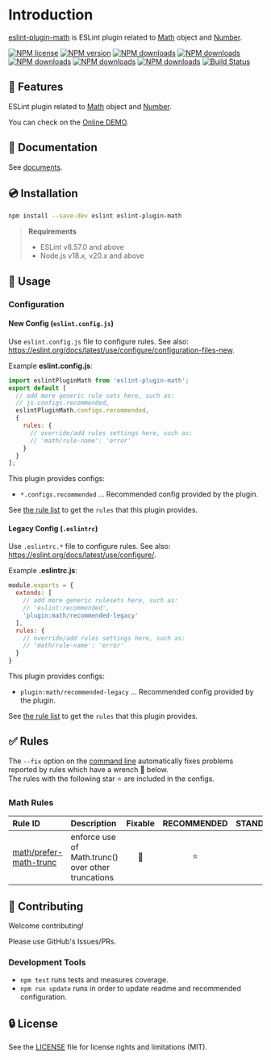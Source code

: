 # Introduction

[eslint-plugin-math](https://www.npmjs.com/package/eslint-plugin-math) is ESLint plugin related to [Math] object and [Number].

[![NPM license](https://img.shields.io/npm/l/eslint-plugin-math.svg)](https://www.npmjs.com/package/eslint-plugin-math)
[![NPM version](https://img.shields.io/npm/v/eslint-plugin-math.svg)](https://www.npmjs.com/package/eslint-plugin-math)
[![NPM downloads](https://img.shields.io/badge/dynamic/json.svg?label=downloads&colorB=green&suffix=/day&query=$.downloads&uri=https://api.npmjs.org//downloads/point/last-day/eslint-plugin-math&maxAge=3600)](http://www.npmtrends.com/eslint-plugin-math)
[![NPM downloads](https://img.shields.io/npm/dw/eslint-plugin-math.svg)](http://www.npmtrends.com/eslint-plugin-math)
[![NPM downloads](https://img.shields.io/npm/dm/eslint-plugin-math.svg)](http://www.npmtrends.com/eslint-plugin-math)
[![NPM downloads](https://img.shields.io/npm/dy/eslint-plugin-math.svg)](http://www.npmtrends.com/eslint-plugin-math)
[![NPM downloads](https://img.shields.io/npm/dt/eslint-plugin-math.svg)](http://www.npmtrends.com/eslint-plugin-math)
[![Build Status](https://github.com/ota-meshi/eslint-plugin-math/workflows/CI/badge.svg?branch=main)](https://github.com/ota-meshi/eslint-plugin-math/actions?query=workflow%3ACI)

## :name_badge: Features

ESLint plugin related to [Math] object and [Number].

You can check on the [Online DEMO](https://ota-meshi.github.io/eslint-plugin-math/playground/).

<!--DOCS_IGNORE_START-->

## :book: Documentation

See [documents](https://ota-meshi.github.io/eslint-plugin-math/).

## :cd: Installation

```bash
npm install --save-dev eslint eslint-plugin-math
```

> **Requirements**
>
> - ESLint v8.57.0 and above
> - Node.js v18.x, v20.x and above

<!--DOCS_IGNORE_END-->

## :book: Usage

<!--USAGE_SECTION_START-->
<!--USAGE_GUIDE_START-->

### Configuration

#### New Config (`eslint.config.js`)

Use `eslint.config.js` file to configure rules. See also: <https://eslint.org/docs/latest/use/configure/configuration-files-new>.

Example **eslint.config.js**:

```mjs
import eslintPluginMath from 'eslint-plugin-math';
export default [
  // add more generic rule sets here, such as:
  // js.configs.recommended,
  eslintPluginMath.configs.recommended,
  {
    rules: {
      // override/add rules settings here, such as:
      // 'math/rule-name': 'error'
    }
  }
];
```

This plugin provides configs:

- `*.configs.recommended` ... Recommended config provided by the plugin.

See [the rule list](https://ota-meshi.github.io/eslint-plugin-math/rules/) to get the `rules` that this plugin provides.

#### Legacy Config (`.eslintrc`)

Use `.eslintrc.*` file to configure rules. See also: <https://eslint.org/docs/latest/use/configure/>.

Example **.eslintrc.js**:

```js
module.exports = {
  extends: [
    // add more generic rulesets here, such as:
    // 'eslint:recommended',
    'plugin:math/recommended-legacy'
  ],
  rules: {
    // override/add rules settings here, such as:
    // 'math/rule-name': 'error'
  }
}
```

This plugin provides configs:

- `plugin:math/recommended-legacy` ... Recommended config provided by the plugin.

See [the rule list](https://ota-meshi.github.io/eslint-plugin-math/rules/) to get the `rules` that this plugin provides.

<!--USAGE_GUIDE_END-->
<!--USAGE_SECTION_END-->

## :white_check_mark: Rules

<!--RULES_SECTION_START-->

The `--fix` option on the [command line](https://eslint.org/docs/user-guide/command-line-interface#fixing-problems) automatically fixes problems reported by rules which have a wrench :wrench: below.  
The rules with the following star :star: are included in the configs.

<!--RULES_TABLE_START-->

### Math Rules

| Rule ID | Description | Fixable | RECOMMENDED | STANDARD |
|:--------|:------------|:-------:|:-----------:|:--------:|
| [math/prefer-math-trunc](https://ota-meshi.github.io/eslint-plugin-math/rules/prefer-math-trunc.html) | enforce use of Math.trunc() over other truncations | :wrench: | :star: |  |

<!--RULES_TABLE_END-->
<!--RULES_SECTION_END-->

<!--DOCS_IGNORE_START-->

## :beers: Contributing

Welcome contributing!

Please use GitHub's Issues/PRs.

### Development Tools

- `npm test` runs tests and measures coverage.  
- `npm run update` runs in order to update readme and recommended configuration.  

## :lock: License

See the [LICENSE](LICENSE) file for license rights and limitations (MIT).

[Math]: https://developer.mozilla.org/en-US/docs/Web/JavaScript/Reference/Global_Objects/Math
[Number]: https://developer.mozilla.org/en-US/docs/Web/JavaScript/Reference/Global_Objects/Number
